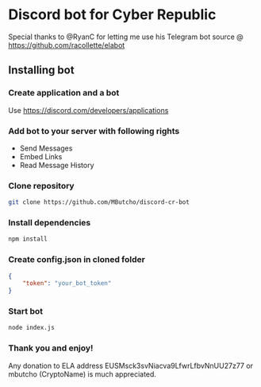 # Discord bot for Cyber Republic
Special thanks to @RyanC for letting me use his Telegram bot source @ https://github.com/racollette/elabot

## Installing bot

### Create application and a bot
Use https://discord.com/developers/applications

### Add bot to your server with following rights
+ Send Messages
+ Embed Links
+ Read Message History

### Clone repository
```bash
git clone https://github.com/MButcho/discord-cr-bot
```

### Install dependencies
```bash
npm install
```

### Create config.json in cloned folder
```json
{
	"token": "your_bot_token"
}
```

### Start bot
```bash
node index.js
```
### Thank you and enjoy!

Any donation to ELA address EUSMsck3svNiacva9LfwrLfbvNnUU27z77 or mbutcho (CryptoName) is much appreciated.

